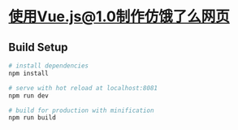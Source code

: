 # 使用Vue.js@1.0制作仿饿了么网页

## Build Setup

``` bash
# install dependencies
npm install

# serve with hot reload at localhost:8081
npm run dev

# build for production with minification
npm run build

